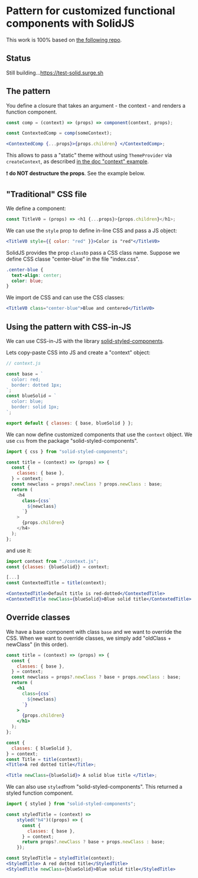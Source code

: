 # Pattern for customized functional components with SolidJS

This work is 100% based on [the following repo](https://github.com/FredericHeem/mdlean).

## Status

Still building...<https://test-solid.surge.sh>

## The pattern

You define a closure that takes an argument - the context - and renders a function component.

```jsx
const comp = (context) => (props) => component(context, props);

const ContextedComp = comp(someContext);

<ContextedComp {...props}>{props.children} </ContextedComp>;
```

This allows to pass a "static" theme without using `ThemeProvider` via `createContext`, as described [in the doc "context" example](https://www.solidjs.com/examples/context).

:exclamation: **do NOT destructure the props**. See the example below.

## "Traditional" CSS file

We define a component:

```js
const TitleV0 = (props) => <h1 {...props}>{props.children}</h1>;
```

We can use the `style` prop to define in-line CSS and pass a JS object:

```jsx
<TitleV0 style={{ color: "red" }}>Color is "red"</TitleV0>
```

SolidJS provides the prop `class`to pass a CSS class name. Suppose we define CSS classe "center-blue" in the file "index.css".

```css
.center-blue {
  text-align: center;
  color: blue;
}
```

We import de CSS and can use the CSS classes:

```jsx
<TitleV0 class="center-blue">Blue and centered</TitleV0>
```

## Using the pattern with CSS-in-JS

We can use CSS-in-JS with the library [solid-styled-components](https://github.com/solidjs/solid-styled-components).

Lets copy-paste CSS into JS and create a "context" object:

```js
// context.js

const base = `
  color: red;
  border: dotted 1px;
`;
const blueSolid = `
  color: blue;
  border: solid 1px;
`;

export default { classes: { base, blueSolid } };
```

We can now define customized components that use the `context` object. We use `css` from the package "solid-styled-components".

```js
import { css } from "solid-styled-components";

const title = (context) => (props) => {
  const {
    classes: { base },
  } = context;
  const newclass = props?.newClass ? props.newClass : base;
  return (
    <h4
      class={css`
        ${newclass}
      `}
    >
      {props.children}
    </h4>
  );
};
```

and use it:

```jsx
import context from "./context.js";
const {classes: {blueSolid}} = context;

[...]
const ContextedTitle = title(context);

<ContextedTitle>Default title is red-dotted</ContextedTitle>
<ContextedTitle newClass={blueSolid}>Blue solid title</ContextedTitle>
```

## Override classes

We have a base component with class `base` and we want to override the CSS. When we want to override classes, we simply add "oldClass + newClass" (in this order).

```jsx
const title = (context) => (props) => {
  const {
    classes: { base },
  } = context;
  const newclass = props?.newClass ? base + props.newClass : base;
  return (
    <h1
      class={css`
        ${newclass}
      `}
    >
      {props.children}
    </h1>
  );
};
```

```jsx
const {
  classes: { blueSolid },
} = context;
const Title = title(context);
<Title>A red dotted title</Title>;

<Title newClass={blueSolid}> A solid blue title </Title>;
```

We can also use `styled`from "solid-styled-components". This returned a styled function component.

```jsx
import { styled } from "solid-styled-components";

const styledTitle = (context) =>
    styled("h4")((props) => {
      const {
        classes: { base },
      } = context;
      return props?.newClass ? base + props.newClass : base;
    });

const StyledTitle = styledTitle(context);
<StyledTitle> A red dotted title</StyledTitle>
<StyledTitle newClass={blueSolid}>Blue solid title</StyledTitle>
```
